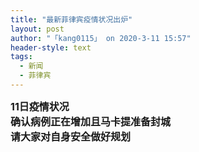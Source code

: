```yaml
---
title: "最新菲律宾疫情状况出炉"
layout: post
author: "「kang0115」 on 2020-3-11 15:57"
header-style: text
tags:
  - 新闻
  - 菲律宾
---
```


<head></head>
<body>
 <strong><font size="3">11日疫情状况</font></strong>
 <br> 
 <strong><font size="3">确认病例正在增加且马卡提准备封城</font></strong>
 <br> 
 <strong><font size="3">请大家对自身安全做好规划</font></strong>
 <br>
</body>


